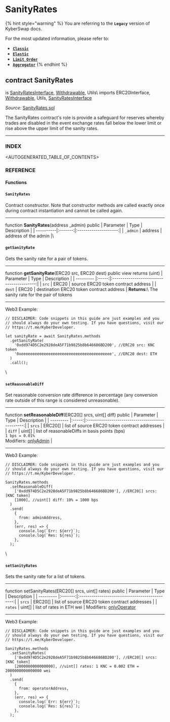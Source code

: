 # SanityRates

{% hint style="warning" %}
You are referring to the **`Legacy`** version of KyberSwap docs.

For the most updated information, please refer to:

* [**`Classic`**](broken-reference)
* [**`Elastic`**](../../kyberswap-elastic/)
* [**`Limit Order`**](../../../../kyberswap-solutions/limit-order/)
* [**`Aggregator`**](../../../../kyberswap-solutions/kyberswap-aggregator/)
{% endhint %}

## contract SanityRates

is [SanityRatesInterface](https://docs.kyberswap.com/Legacy/api-abi/misc/api\_abi-sanityratesinterface.md), [Withdrawable](https://docs.kyberswap.com/Legacy/api-abi/misc/api\_abi-withdrawable.md), Utils\ imports ERC20Interface, [Withdrawable](https://docs.kyberswap.com/Legacy/api-abi/misc/api\_abi-withdrawable.md), Utils, [SanityRatesInterface](https://docs.kyberswap.com/Legacy/api-abi/misc/api\_abi-sanityratesinterface.md)

_Source_: [SanityRates.sol](https://github.com/KyberNetwork/smart-contracts/blob/master/contracts/SanityRates.sol)

The SanityRates contract's role is provide a safeguard for reserves whereby trades are disabled in the event exchange rates fall below the lower limit or rise above the upper limit of the sanity rates.

***

### INDEX[​](https://docs.kyberswap.com/Legacy/api-abi/misc/api\_abi-sanityrates#index) <a href="#index" id="index"></a>

\<AUTOGENERATED\_TABLE\_OF\_CONTENTS>

### REFERENCE[​](https://docs.kyberswap.com/Legacy/api-abi/misc/api\_abi-sanityrates#reference) <a href="#reference" id="reference"></a>

#### Functions[​](https://docs.kyberswap.com/Legacy/api-abi/misc/api\_abi-sanityrates#functions) <a href="#functions" id="functions"></a>

#### `SanityRates`[​](https://docs.kyberswap.com/Legacy/api-abi/misc/api\_abi-sanityrates#sanityrates) <a href="#sanityrates" id="sanityrates"></a>

Contract constructor. Note that constructor methods are called exactly once during contract instantiation and cannot be called again.

***

function **SanityRates**(address \_admin) public | Parameter | Type | Description | | ----------|:-------:|:--------------------:| | `_admin` | address | address of the admin |\


#### `getSanityRate`[​](https://docs.kyberswap.com/Legacy/api-abi/misc/api\_abi-sanityrates#getsanityrate) <a href="#getsanityrate" id="getsanityrate"></a>

Gets the sanity rate for a pair of tokens.

***

function **getSanityRate**(ERC20 src, ERC20 dest) public view returns (uint) | Parameter | Type | Description | | --------- |:-----:|:----------------------------------------:| | `src` | ERC20 | source ERC20 token contract address | | `dest` | ERC20 | destination ERC20 token contract address | **Returns:**\ The sanity rate for the pair of tokens

***

Web3 Example:

```
// DISCLAIMER: Code snippets in this guide are just examples and you
// should always do your own testing. If you have questions, visit our
// https://t.me/KyberDeveloper.

let sanityRate = await SanityRates.methods
  .getSanityRate(
    '0xdd974D5C2e2928deA5F71b9825b8b646686BD200', //ERC20 src: KNC token
    '0xeeeeeeeeeeeeeeeeeeeeeeeeeeeeeeeeeeeeeeee', //ERC20 dest: ETH
  )
  .call();
```

\


#### `setReasonableDiff`[​](https://docs.kyberswap.com/Legacy/api-abi/misc/api\_abi-sanityrates#setreasonablediff) <a href="#setreasonablediff" id="setreasonablediff"></a>

Set reasonable conversion rate difference in percentage (any conversion rate outside of this range is considered unreasonable).

***

function **setReasonableDiff**(ERC20\[] srcs, uint\[] diff) public | Parameter | Type | Description | | --------- |:-----:|:-----------------------------------------------:| | `srcs` | ERC20\[] | list of source ERC20 token contract addresses | | `diff` | uint\[] | list of reasonableDiffs in basis points (bps)\
`1 bps = 0.01%`\
Modifiers: [onlyAdmin](https://docs.kyberswap.com/Legacy/api-abi/misc/api\_abi-permissiongroups.md#onlyadmin) |

***

Web3 Example:

```
// DISCLAIMER: Code snippets in this guide are just examples and you
// should always do your own testing. If you have questions, visit our
// https://t.me/KyberDeveloper.

SanityRates.methods
  .setReasonableDiff(
    ['0xdd974D5C2e2928deA5F71b9825b8b646686BD200'], //ERC20[] srcs: [KNC token]
    [1000], //uint[] diff: 10% = 1000 bps
  )
  .send(
    {
      from: adminAddress,
    },
    (err, res) => {
      console.log(`Err: ${err}`);
      console.log(`Res: ${res}`);
    },
  );
```

\


#### `setSanityRates`[​](https://docs.kyberswap.com/Legacy/api-abi/misc/api\_abi-sanityrates#setsanityrates) <a href="#setsanityrates" id="setsanityrates"></a>

Sets the sanity rate for a list of tokens.

***

function setSanityRates(ERC20\[] srcs, uint\[] rates) public | Parameter | Type | Description | | --------- |:-------:|:---------------------------------------------:| | `srcs` | ERC20\[] | list of source ERC20 token contract addresses | | `rates` | uint\[] | list of rates in ETH wei | Modifiers: [onlyOperator](https://docs.kyberswap.com/Legacy/api-abi/misc/api\_abi-permissiongroups.md#onlyoperator)

***

Web3 Example:

```
// DISCLAIMER: Code snippets in this guide are just examples and you
// should always do your own testing. If you have questions, visit our
// https://t.me/KyberDeveloper.

SanityRates.methods
  .setSanityRates(
    ['0xdd974D5C2e2928deA5F71b9825b8b646686BD200'], //ERC20[] srcs: [KNC token]
    [2000000000000000], //uint[] rates: 1 KNC = 0.002 ETH = 2000000000000000 wei
  )
  .send(
    {
      from: operatorAddress,
    },
    (err, res) => {
      console.log(`Err: ${err}`);
      console.log(`Res: ${res}`);
    },
  );
```
